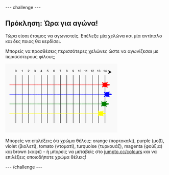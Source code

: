 \--- challenge \---

## Πρόκληση: Ώρα για αγώνα!

Τώρα είσαι έτοιμος να αγωνιστείς. Επέλεξε μία χελώνα και μία αντίπαλο και δες ποιος θα κερδίσει.

Μπορείς να προσθέσεις περισσότερες χελώνες ώστε να αγωνίζεσαι με περισσότερους φίλους;

![screenshot](images/race-more.png)

Μπορείς να επιλέξεις ότι χρώμα θέλεις: orange (πορτοκαλί), purple (μοβ), violet (βιολετί), tomato (ντοματί), turquoise (τυρκουάζ), magenta (φούξια) και brown (καφέ) - ή μπορείς να μεταβείς στο [jumpto.cc/colours](http://jumpto.cc/colours) και να επιλέξεις οποιοδήποτε χρώμα θέλεις!

\--- /challenge \---
